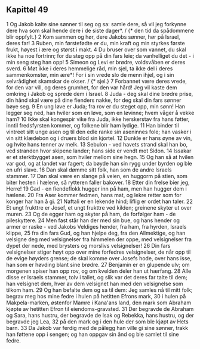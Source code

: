 ## Kapittel 49

1 Og Jakob kalte sine sønner til seg og sa: samle dere, så vil jeg forkynne dere hva som skal hende dere i de siste dager*. / {* den tid da spådommene blir oppfylt.}
2 Kom sammen og hør, dere Jakobs sønner, hør på Israel, deres far!
3 Ruben, min førstefødte er du, min kraft og min styrkes første frukt, høyest i ære og størst i makt.
4 Du bruser over som vannet, du skal ikke ha noe fortrinn; for du steg opp på din fars leie; da vanhelliget du det - i min seng steg han opp!
5 Simeon og Levi er brødre, voldsvåben er deres sverd.
6 Møt ikke i deres hemmelige råd, min sjel, ta ikke del i deres sammenkomster, min ære*! For i sin vrede slo de menn ihjel, og i sin selvrådighet skamskar de okser. / {* sjel.}
7 Forbannet være deres vrede, for den var vill, og deres grumhet, for den var hård! Jeg vil kaste dem omkring i Jakob og sprede dem i Israel.
8 Juda - deg skal dine brødre prise, din hånd skal være på dine fienders nakke, for deg skal din fars sønner bøye seg.
9 En ung løve er Juda; fra rov er du steget opp, min sønn! Han legger seg ned, han hviler som en løve, som en løvinne; hvem våger å vekke ham?
10 Ikke skal kongespir vike fra Juda, ikke herskerstav fra hans føtter, inntil fredsfyrsten kommer, og folkene blir ham lydige.
11 Han binder til vintreet sitt unge asen og til den edle ranke sin aseninnes fole; han vasker i vin sitt klædebon og i druers blod sin kjortel.
12 Dunkle er hans øyne av vin, og hvite hans tenner av melk.
13 Sebulon - ved havets strand skal han bo, ved stranden hvor skipene lander; hans side er vendt mot Sidon.
14 Issakar er et sterktbygget asen, som hviler mellom sine hegn.
15 Og han så at hvilen var god, og at landet var fagert; da bøyde han sin rygg under byrden og ble en ufri slave.
16 Dan skal dømme sitt folk, han som de andre Israels stammer.
17 Dan skal være en slange på veien, en huggorm på stien, som biter hesten i hælene, så rytteren faller bakover.
18 Etter din frelse bier jeg, Herre!
19 Gad - en fiendeflokk hugger inn på ham, men han hugger dem i hælene.
20 Fra Aser kommer fedmen, hans mat, og lekre retter som for konger har han å gi.
21 Naftali er en lekende hind; liflig er ordet han taler.
22 Et ungt frukttre er Josef, et ungt frukttre ved kilden; greinene skyter ut over muren.
23 Og de egger ham og skyter på ham, de forfølger ham - de pileskyttere.
24 Men fast står han der med sin bue, og hans hender og armer er raske - ved Jakobs Veldiges hender, fra ham, fra hyrden, Israels klippe,
25 fra din fars Gud, og han hjelpe deg, fra den Allmektige, og han velsigne deg med velsignelser fra himmelen der oppe, med velsignelser fra dypet der nede, med brysters og morslivs velsignelser!
26 Din fars velsignelser stiger høyt opp over mine forfedres velsignelser, de når opp til de evige høyders grense; de skal komme over Josefs hode, over hans isse, han som er høvding blant sine brødre.
27 Benjamin er en glupende ulv; om morgenen spiser han opp rov, og om kvelden deler han ut hærfang.
28 Alle disse er Israels stammer, tolv i tallet, og slik var det deres far talte til dem; han velsignet dem, hver av dem velsignet han med den velsignelse som tilkom ham.
29 Og han befalte dem og sa til dem: Jeg samles nå til mitt folk; begrav meg hos mine fedre i hulen på hetitten Efrons mark,
30 i hulen på Makpela-marken, østenfor Mamre i Kana'ans land, den mark som Abraham kjøpte av hetitten Efron til eiendoms-gravsted.
31 Der begravde de Abraham og Sara, hans hustru, der begravde de Isak og Rebekka, hans hustru, og der begravde jeg Lea,
32 på den mark og i den hule der som ble kjøpt av Hets barn.
33 Da Jakob var ferdig med de pålegg han ville gi sine sønner, trakk han føttene opp i sengen; og han oppgav sin ånd og ble samlet til sine fedre.

